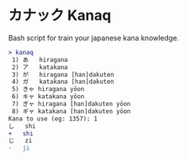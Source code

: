 # カナック Kanaq
Bash script for train your japanese kana knowledge.
```diff
> kanaq 
 1) あ   hiragana
 2) ア   katakana
 3) が   hiragana [han]dakuten
 4) ガ   katakana [han]dakuten
 5) きゃ hiragana yōon
 6) キャ katakana yōon
 7) ぎャ hiragana [han]dakuten yōon
 8) ギャ katakana [han]dakuten yōon
Kana to use (eg: 1357): 1
し	shi
+	shi
じ	zi
-	ji
```
